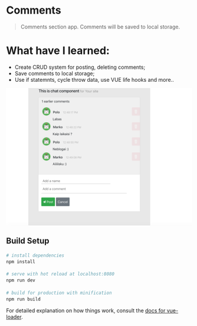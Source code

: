 # Comments

> Comments section app. Comments will be saved to local storage.

# What have I learned:

- Create CRUD system for posting, deleting comments;
- Save comments to local storage;
- Use if statemnts, cycle throw data, use VUE life hooks and more..

<img src="comments.png" alt="comment section foto" align="center" />

## Build Setup

```bash
# install dependencies
npm install

# serve with hot reload at localhost:8080
npm run dev

# build for production with minification
npm run build
```

For detailed explanation on how things work, consult the [docs for vue-loader](http://vuejs.github.io/vue-loader).
